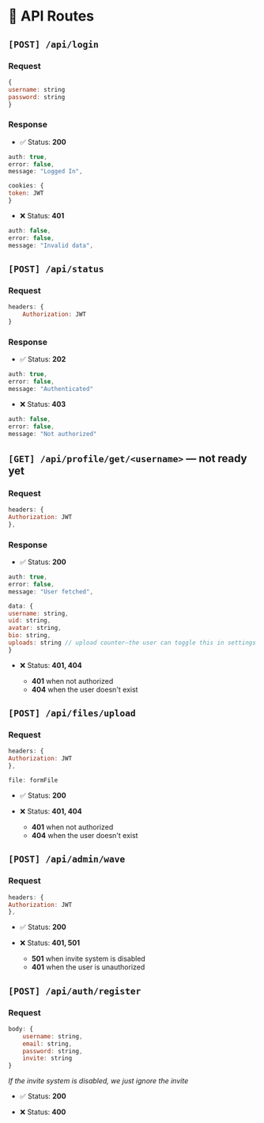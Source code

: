 # 🚧 API Routes
## `[POST] /api/login`
### Request

```javascript
{
username: string
password: string
}
```

### Response
- ✅ Status: **200** 

```javascript
auth: true,
error: false,
message: "Logged In",

cookies: {
token: JWT
}
```

- ❌ Status: **401**

```javascript
auth: false,
error: false,
message: "Invalid data",
```

## `[POST] /api/status`
### Request

```javascript
headers: {
    Authorization: JWT
}
```

### Response
- ✅ Status: **202**

```javascript
auth: true,
error: false,
message: "Authenticated"
```

- ❌ Status: **403**

```javascript
auth: false,
error: false,
message: "Not authorized"
```

## `[GET] /api/profile/get/<username>` — not ready yet

### Request

```javascript
headers: {
Authorization: JWT
},
```

### Response
- ✅ Status: **200**

```javascript
auth: true,
error: false,
message: "User fetched",

data: {
username: string,
uid: string,
avatar: string,
bio: string,
uploads: string // upload counter—the user can toggle this in settings
}
```

- ❌ Status:  **401, 404**

    - **401** when not authorized
    - **404** when the user doesn't exist

## `[POST] /api/files/upload`

### Request

```javascript
headers: {
Authorization: JWT
},

file: formFile
```
- ✅ Status: **200**

- ❌ Status:  **401, 404**

    - **401** when not authorized
    - **404** when the user doesn't exist

## `[POST] /api/admin/wave`

### Request

```javascript
headers: {
Authorization: JWT
},
```
- ✅ Status: **200**

- ❌ Status:  **401, 501**

    - **501** when invite system is disabled
    - **401** when the user is unauthorized


## `[POST] /api/auth/register`

### Request

```javascript
body: {
    username: string,
    email: string,
    password: string,
    invite: string
}
```

_If the invite system is disabled, we just ignore the invite_

- ✅ Status: **200**

- ❌ Status:  **400**
